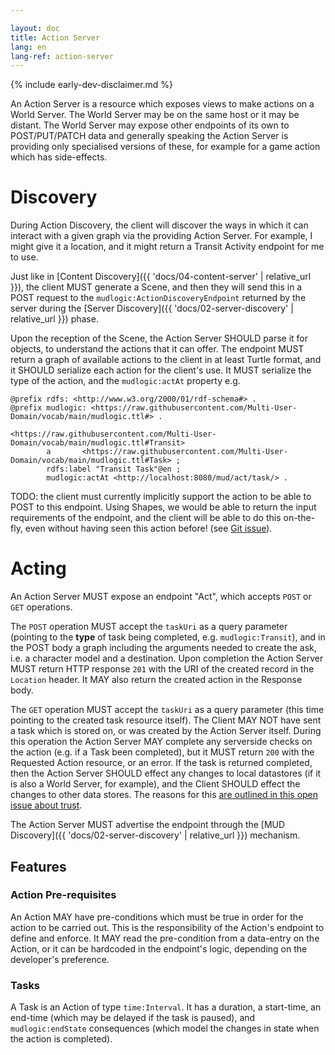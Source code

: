 ```yaml
---

layout: doc
title: Action Server
lang: en
lang-ref: action-server
---
```


{% include early-dev-disclaimer.md %}

An Action Server is a resource which exposes views to make actions on a World Server. The World Server may be on the same host or it may be distant. The World Server may expose other endpoints of its own to POST/PUT/PATCH data and generally speaking the Action Server is providing only specialised versions of these, for example for a game action which has side-effects.

# Discovery

During Action Discovery, the client will discover the ways in which it can interact with a given graph via the providing Action Server. For example, I might give it a location, and it might return a Transit Activity endpoint for me to use.

Just like in [Content Discovery]({{ 'docs/04-content-server' | relative_url }}), the client MUST generate a Scene, and then they will send this in a POST request to the `mudlogic:ActionDiscoveryEndpoint` returned by the server during the [Server Discovery]({{ 'docs/02-server-discovery' | relative_url }}) phase.

Upon the reception of the Scene, the Action Server SHOULD parse it for objects, to understand the actions that it can offer. The endpoint MUST return a graph of available actions to the client in at least Turtle format, and it SHOULD serialize each action for the client's use. It MUST serialize the type of the action, and the `mudlogic:actAt` property e.g.

```
@prefix rdfs: <http://www.w3.org/2000/01/rdf-schema#> .
@prefix mudlogic: <https://raw.githubusercontent.com/Multi-User-Domain/vocab/main/mudlogic.ttl#> .

<https://raw.githubusercontent.com/Multi-User-Domain/vocab/main/mudlogic.ttl#Transit>
        a       <https://raw.githubusercontent.com/Multi-User-Domain/vocab/main/mudlogic.ttl#Task> ;
        rdfs:label "Transit Task"@en ;
        mudlogic:actAt <http://localhost:8080/mud/act/task/> .
```

TODO: the client must currently implicitly support the action to be able to POST to this endpoint. Using Shapes, we would be able to return the input requirements of the endpoint, and the client will be able to do this on-the-fly, even without having seen this action before! (see [Git issue](https://github.com/Multi-User-Domain/mud-jena/issues/44)).

# Acting

An Action Server MUST expose an endpoint "Act", which accepts `POST` or `GET` operations. 

The `POST` operation MUST accept the `taskUri` as a query parameter (pointing to the **type** of task being completed, e.g. `mudlogic:Transit`), and in the POST body a graph including the arguments needed to create the ask, i.e. a character model and a destination. Upon completion the Action Server MUST return HTTP response `201` with the URI of the created record in the `Location` header. It MAY also return the created action in the Response body.

The `GET` operation MUST accept the `taskUri` as a query parameter (this time pointing to the created task resource itself). The Client MAY NOT have sent a task which is stored on, or was created by the Action Server itself. During this operation the Action Server MAY complete any serverside checks on the action (e.g. if a Task been completed), but it MUST return `200` with the Requested Action resource, or an error. If the task is returned completed, then the Action Server SHOULD effect any changes to local datastores (if it is also a World Server, for example), and the Client SHOULD effect the changes to other data stores. The reasons for this [are outlined in this open issue about trust](https://github.com/Multi-User-Domain/Multi-User-Domain.github.io/issues/2).

The Action Server MUST advertise the endpoint through the [MUD Discovery]({{ 'docs/02-server-discovery' | relative_url }}) mechanism.

## Features

### Action Pre-requisites

An Action MAY have pre-conditions which must be true in order for the action to be carried out. This is the responsibility of the Action's endpoint to define and enforce. It MAY read the pre-condition from a data-entry on the Action, or it can be hardcoded in the endpoint's logic, depending on the developer's preference.

### Tasks

A Task is an Action of type `time:Interval`. It has a duration, a start-time, an end-time (which may be delayed if the task is paused), and `mudlogic:endState` consequences (which model the changes in state when the action is completed).